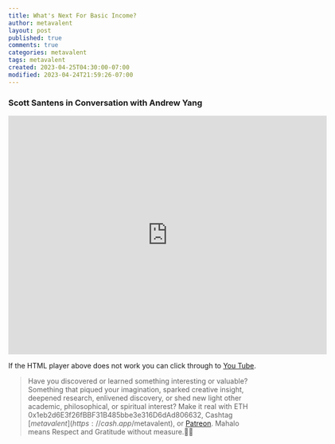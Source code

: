 ```yaml
---
title: What's Next For Basic Income?
author: metavalent
layout: post
published: true
comments: true
categories: metavalent
tags: metavalent
created: 2023-04-25T04:30:00-07:00
modified: 2023-04-24T21:59:26-07:00
---
```


### Scott Santens in Conversation with Andrew Yang

<p></p>
<iframe id="ytplayer" type="text/html" width="640" height="480"
  src="https://www.youtube.com/embed/p0AtC3QKtJM?autoplay=1"
  frameborder="0"></iframe>
<p></p>

If the HTML player above does not work you can click through to [You Tube](https://youtu.be/p0AtC3QKtJM).

> Have you discovered or learned something interesting or valuable? Something that piqued your imagination, sparked creative insight, deepened research, enlivened discovery, or shed new light other academic, philosophical, or spiritual interest? Make it real with ETH 0x1eb2d6E3f26fBBF31B485bbe3e316D6dAd806632, Cashtag [$metavalent](https://cash.app/$metavalent), or [Patreon](https://patreon.com/metavalent). Mahalo means Respect and Gratitude without measure.🙏🏼
